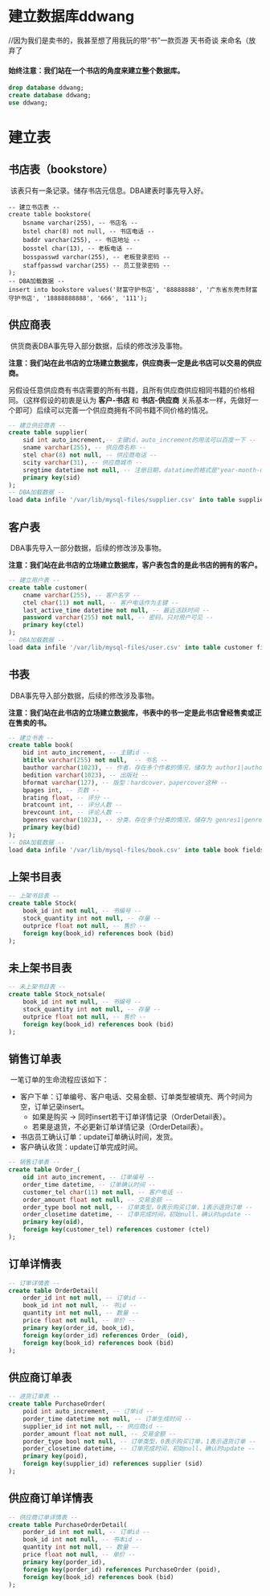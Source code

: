 # 建立数据库ddwang

//因为我们是卖书的，我甚至想了用我玩的带“书”一款页游 天书奇谈 来命名（放弃了



#### 始终注意：我们站在一个书店的角度来建立整个数据库。



```sql
drop database ddwang;
create database ddwang;
use ddwang;
```



# 建立表



## 书店表（bookstore）



​	该表只有一条记录。储存书店元信息。DBA建表时事先导入好。



```mysql
-- 建立书店表 --
create table bookstore(
	bsname varchar(255), -- 书店名 --
	bstel char(8) not null, -- 书店电话 --
    baddr varchar(255), -- 书店地址 --
    bosstel char(13), -- 老板电话 --
    bosspasswd varchar(255), -- 老板登录密码 --
    staffpasswd varchar(255) -- 员工登录密码 --
); 
-- DBA加载数据 --
insert into bookstore values('财富守护书店', '88888888', '广东省东莞市财富守护书店', '18888888888', '666', '111');
```



## 供应商表

​	供货商表DBA事先导入部分数据，后续的修改涉及事物。

​	**注意：我们站在此书店的立场建立数据库，供应商表一定是此书店可以交易的供应商。**

​	另假设任意供应商有书店需要的所有书籍，且所有供应商供应相同书籍的价格相同。（这样假设的初衷是认为 **客户-书店** 和 **书店-供应商** 关系基本一样，先做好一个即可）后续可以完善一个供应商拥有不同书籍不同价格的情况。

```sql
-- 建立供应商表 --
create table supplier(
	sid int auto_increment,-- 主键id，auto_increment的用法可以百度一下 --
	sname varchar(255), -- 供应商名称 --
	stel char(8) not null, -- 供应商电话 --
	scity varchar(31), -- 供应商城市 --
	sregtime datetime not null, -- 注册日期，datatime的格式是"year-month-day hour:minute:second“ --
	primary key(sid)
);
-- DBA加载数据 --
load data infile '/var/lib/mysql-files/supplier.csv' into table supplier fields terminated by ','( sname, stel, scity, sregtime ) set sid=null;
```



## 客户表

​	DBA事先导入一部分数据，后续的修改涉及事物。

​	**注意：我们站在此书店的立场建立数据库，客户表包含的是此书店的拥有的客户。**

```sql
-- 建立用户表 --
create table customer(
	cname varchar(255), -- 客户名字 --
	ctel char(11) not null, -- 客户电话作为主键 --
	last_active_time datetime not null, -- 最近活跃时间 --
    password varchar(255) not null, -- 密码，只对用户可见 --
	primary key(ctel)
);
-- DBA加载数据 --
load data infile '/var/lib/mysql-files/user.csv' into table customer fields terminated by ',';
```



## 书表

​	DBA事先导入部分数据，后续的修改涉及事物。

​	**注意：我们站在此书店的立场建立数据库，书表中的书一定是此书店曾经售卖或正在售卖的书。**

```sql
-- 建立书表 --
create table book(
	bid int auto_increment, -- 主键id --
	btitle varchar(255) not null,  -- 书名 --
	bauthor varchar(1023), -- 作者，存在多个作者的情况，储存为 author1|author2|author3|... --
	bedition varchar(1023), -- 出版社 --
	bformat varchar(127), -- 版型：hardcover、papercover这种 --
	bpages int, -- 页数 --
	brating float, -- 评分 --
	bratcount int, -- 评分人数 --
	brevcount int, -- 评论人数 --
	bgenres varchar(1023), -- 分类，存在多个分类的情况，储存为 genres1|genres2|genres3|... --
	primary key(bid)
);
-- DBA加载数据 --
load data infile '/var/lib/mysql-files/book.csv' into table book fields terminated by '`'( btitle, bauthor, bedition, bformat, @bpages,brating, bratcount,brevcount,bgenres) set bid=null,bpages=if(@bpages='',null,@bpages);
```



## 上架书目表

```sql
-- 上架书目表 --
create table Stock(
	book_id int not null, -- 书编号 --
	stock_quantity int not null, -- 存量 --
	outprice float not null, -- 售价 --
	foreign key(book_id) references book (bid)
);
```



## 未上架书目表

```sql
-- 未上架书目表 --
create table Stock_notsale(
	book_id int not null, -- 书编号 --
	stock_quantity int not null, -- 存量 --
	outprice float not null, -- 售价 --
	foreign key(book_id) references book (bid)
);
```



## 销售订单表

​	一笔订单的生命流程应该如下：

- 客户下单：订单编号、客户电话、交易金额、订单类型被填充、两个时间为空，订单记录insert。
  - 如果是购买 -> 同时insert若干订单详情记录（OrderDetail表）。
  - 若果是退货，不必更新订单详情记录（OrderDetail表）。
- 书店员工确认订单：update订单确认时间，发货。
- 客户确认收货：update订单完成时间。

```sql
-- 销售订单表 --
create table Order_(
	oid int auto_increment, -- 订单编号 --
	order_time datetime, -- 订单确认时间 --
	customer_tel char(11) not null, -- 客户电话 --
	order_amount float not null, -- 交易金额 --
	order_type bool not null, -- 订单类型，0表示购买订单，1表示退货订单 --
	order_closetime datetime, -- 订单完成时间，初始null，确认时update --
	primary key(oid),
	foreign key(customer_tel) references customer (ctel)
);
```



## 订单详情表

```sql
-- 订单详情表 --
create table OrderDetail(
	order_id int not null, -- 订单id --
	book_id int not null, -- 书id --
	quantity int not null, -- 数量 --
    price float not null, -- 单价 --
    primary key(order_id, book_id),
	foreign key(order_id) references Order_ (oid),
	foreign key(book_id) references book (bid)
);
```



## 供应商订单表

```sql
-- 进货订单表 --
create table PurchaseOrder(
	poid int auto_increment, -- 订单id --
	porder_time datetime not null, -- 订单生成时间 --
	supplier_id int not null, -- 供应商id --
	porder_amount float not null, -- 交易金额 --
	porder_type bool not null, -- 订单类型，0表示购买订单，1表示退货订单 --
	porder_closetime datetime, -- 订单完成时间，初始null，确认时update --
	primary key(poid),
	foreign key(supplier_id) references supplier (sid)
);
```



## 供应商订单详情表

```sql
-- 供应商订单详情表 --
create table PurchaseOrderDetail(
	porder_id int not null, -- 订单id --
	book_id int not null, -- 书本id --
	quantity int not null, -- 数量 --
	price float not null, -- 单价 --
    primary key(porder_id),
	foreign key(porder_id) references PurchaseOrder (poid),
	foreign key(book_id) references book (bid)
);
```

